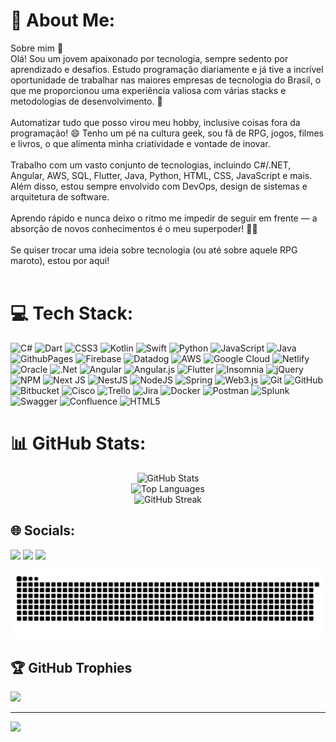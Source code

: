 # 💫 About Me:
Sobre mim 👋<br>Olá! Sou um jovem apaixonado por tecnologia, sempre sedento por aprendizado e desafios. Estudo programação diariamente e já tive a incrível oportunidade de trabalhar nas maiores empresas de tecnologia do Brasil, o que me proporcionou uma experiência valiosa com várias stacks e metodologias de desenvolvimento. 🚀<br><br>Automatizar tudo que posso virou meu hobby, inclusive coisas fora da programação! 😄 Tenho um pé na cultura geek, sou fã de RPG, jogos, filmes e livros, o que alimenta minha criatividade e vontade de inovar.<br><br>Trabalho com um vasto conjunto de tecnologias, incluindo C#/.NET, Angular, AWS, SQL, Flutter, Java, Python, HTML, CSS, JavaScript e mais. Além disso, estou sempre envolvido com DevOps, design de sistemas e arquitetura de software.<br><br>Aprendo rápido e nunca deixo o ritmo me impedir de seguir em frente — a absorção de novos conhecimentos é o meu superpoder! 🧠💡<br><br>Se quiser trocar uma ideia sobre tecnologia (ou até sobre aquele RPG maroto), estou por aqui!<br><br>

# 💻 Tech Stack:
![C#](https://img.shields.io/badge/c%23-%23239120.svg?style=flat&logo=csharp&logoColor=white) ![Dart](https://img.shields.io/badge/dart-%230175C2.svg?style=flat&logo=dart&logoColor=white) ![CSS3](https://img.shields.io/badge/css3-%231572B6.svg?style=flat&logo=css3&logoColor=white) ![Kotlin](https://img.shields.io/badge/kotlin-%237F52FF.svg?style=flat&logo=kotlin&logoColor=white) ![Swift](https://img.shields.io/badge/swift-F54A2A?style=flat&logo=swift&logoColor=white) ![Python](https://img.shields.io/badge/python-3670A0?style=flat&logo=python&logoColor=ffdd54) ![JavaScript](https://img.shields.io/badge/javascript-%23323330.svg?style=flat&logo=javascript&logoColor=%23F7DF1E) ![Java](https://img.shields.io/badge/java-%23ED8B00.svg?style=flat&logo=openjdk&logoColor=white) ![GithubPages](https://img.shields.io/badge/github%20pages-121013?style=flat&logo=github&logoColor=white) ![Firebase](https://img.shields.io/badge/firebase-%23039BE5.svg?style=flat&logo=firebase) ![Datadog](https://img.shields.io/badge/datadog-%23632CA6.svg?style=flat&logo=datadog&logoColor=white) ![AWS](https://img.shields.io/badge/AWS-%23FF9900.svg?style=flat&logo=amazon-aws&logoColor=white) ![Google Cloud](https://img.shields.io/badge/GoogleCloud-%234285F4.svg?style=flat&logo=google-cloud&logoColor=white) ![Netlify](https://img.shields.io/badge/netlify-%23000000.svg?style=flat&logo=netlify&logoColor=#00C7B7) ![Oracle](https://img.shields.io/badge/Oracle-F80000?style=flat&logo=oracle&logoColor=white) ![.Net](https://img.shields.io/badge/.NET-5C2D91?style=flat&logo=.net&logoColor=white) ![Angular](https://img.shields.io/badge/angular-%23DD0031.svg?style=flat&logo=angular&logoColor=white) ![Angular.js](https://img.shields.io/badge/angular.js-%23E23237.svg?style=flat&logo=angularjs&logoColor=white) ![Flutter](https://img.shields.io/badge/Flutter-%2302569B.svg?style=flat&logo=Flutter&logoColor=white) ![Insomnia](https://img.shields.io/badge/Insomnia-black?style=flat&logo=insomnia&logoColor=5849BE) ![jQuery](https://img.shields.io/badge/jquery-%230769AD.svg?style=flat&logo=jquery&logoColor=white) ![NPM](https://img.shields.io/badge/NPM-%23CB3837.svg?style=flat&logo=npm&logoColor=white) ![Next JS](https://img.shields.io/badge/Next-black?style=flat&logo=next.js&logoColor=white) ![NestJS](https://img.shields.io/badge/nestjs-%23E0234E.svg?style=flat&logo=nestjs&logoColor=white) ![NodeJS](https://img.shields.io/badge/node.js-6DA55F?style=flat&logo=node.js&logoColor=white) ![Spring](https://img.shields.io/badge/spring-%236DB33F.svg?style=flat&logo=spring&logoColor=white) ![Web3.js](https://img.shields.io/badge/web3.js-F16822?style=flat&logo=web3.js&logoColor=white) ![Git](https://img.shields.io/badge/git-%23F05033.svg?style=flat&logo=git&logoColor=white) ![GitHub](https://img.shields.io/badge/github-%23121011.svg?style=flat&logo=github&logoColor=white) ![Bitbucket](https://img.shields.io/badge/bitbucket-%230047B3.svg?style=flat&logo=bitbucket&logoColor=white) ![Cisco](https://img.shields.io/badge/cisco-%23049fd9.svg?style=flat&logo=cisco&logoColor=black) ![Trello](https://img.shields.io/badge/Trello-%23026AA7.svg?style=flat&logo=Trello&logoColor=white) ![Jira](https://img.shields.io/badge/jira-%230A0FFF.svg?style=flat&logo=jira&logoColor=white) ![Docker](https://img.shields.io/badge/docker-%230db7ed.svg?style=flat&logo=docker&logoColor=white) ![Postman](https://img.shields.io/badge/Postman-FF6C37?style=flat&logo=postman&logoColor=white) ![Splunk](https://img.shields.io/badge/splunk-%23000000.svg?style=flat&logo=splunk&logoColor=white) ![Swagger](https://img.shields.io/badge/-Swagger-%23Clojure?style=flat&logo=swagger&logoColor=white) ![Confluence](https://img.shields.io/badge/confluence-%23172BF4.svg?style=flat&logo=confluence&logoColor=white) ![HTML5](https://img.shields.io/badge/html5-%23E34F26.svg?style=flat&logo=html5&logoColor=white)
# 📊 GitHub Stats:
<div style="display: flex; flex-direction: column; justify-content: space-bethen; align-items: center;">

  <!-- GitHub Stats Card -->
  <img src="https://github-readme-stats.vercel.app/api?username=lteruyaq&theme=dark&hide_border=false&include_all_commits=true&count_private=true" alt="GitHub Stats"/>
    <img src="https://github-readme-stats.vercel.app/api/top-langs/?username=lteruyaq&theme=dark&hide_border=false&include_all_commits=true&count_private=true&layout=compact" alt="Top Languages"/>
  <!-- GitHub Streak Stats Card -->
  <img src="https://github-readme-streak-stats.herokuapp.com/?user=lteruyaq&theme=dark&hide_border=false" alt="GitHub Streak"/>

</div>

<div style="display: flex; justify-content: center;">

</div>




## 🌐 Socials:
<div> 
 <a href="[https://discord.gg/vWdVzhVuqn](https://discord.gg/https://discord.gg/WnCXbauur7)" target="_blank"><img src="https://img.shields.io/badge/Discord-7289DA?style=for-the-badge&logo=discord&logoColor=white" target="_blank"></a> 
  <a href = "mailto:lteruya.queiroz@gmail.com"><img src="https://img.shields.io/badge/-Gmail-%23333?style=for-the-badge&logo=gmail&logoColor=white" target="_blank"></a>
  <a href="https://www.linkedin.com/in/leandro-teruya-de-queiroz-014514181" target="_blank"><img src="https://img.shields.io/badge/-LinkedIn-%230077B5?style=for-the-badge&logo=linkedin&logoColor=white" target="_blank"></a> 
 
  ![Snake animation](https://github.com/LTeruyaQ/LTeruyaQ/blob/output/github-contribution-grid-snake.svg)
 
</div>

## 🏆 GitHub Trophies
![](https://github-profile-trophy.vercel.app/?username=lteruyaq&theme=radical&no-frame=false&no-bg=false&margin-w=4)

---
[![](https://visitcount.itsvg.in/api?id=lteruyaq&icon=0&color=2)](https://visitcount.itsvg.in)
